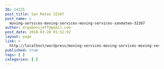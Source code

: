 ```yaml
---
ID: 14125
post_title: San Mateo 32187
post_name: >
  moving-services-moving-services-moving-services-sanmateo-32187
author: mrgabonijeff@gmail.com
post_date: 2018-03-28 01:52:02
layout: page
link: >
  http://localhost/wordpress/moving-services-moving-services-moving-services-sanmateo-32187/
published: true
tags: [ ]
categories: [ ]
---
```

